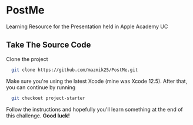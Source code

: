 
# PostMe

Learning Resource for the Presentation held in Apple Academy UC


## Take The Source Code

Clone the project

```bash
  git clone https://github.com/mazmik25/PostMe.git
```

Make sure you're using the latest Xcode (mine was Xcode 12.5). After that, you can continue by running 
```bash
  git checkout project-starter
```
Follow the instructions and hopefully you'll learn something at the end of this challenge. **Good luck!**
